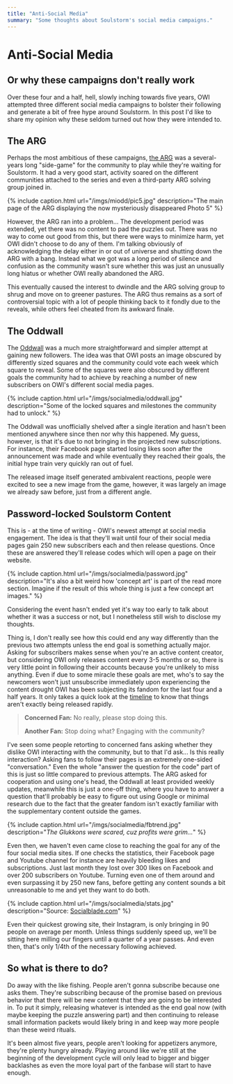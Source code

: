 ```yaml
---
title: "Anti-Social Media"
summary: "Some thoughts about Soulstorm's social media campaigns."
---
```


# Anti-Social Media

## Or why these campaigns don't really work

Over these four and a half, hell, slowly inching towards five years, OWI attempted three different
social media campaigns to bolster their following and generate a bit of free hype around
Soulstorm. In this post I'd like to share my opinion why these seldom turned out how they were
intended to.

## The ARG

Perhaps the most ambitious of these campaigns, [the ARG] was a several-years long "side-game" for the
community to play while they're waiting for Soulstorm. It had a very good start, activity soared on
the different communities attached to the series and even a third-party ARG solving group joined
in.

{% include caption.html url="/imgs/miodd/pic5.jpg" description="The main page of the ARG displaying the now mysteriously disappeared Photo 5" %}

However, the ARG ran into a problem... The development period was extended, yet there was no content
to pad the puzzles out. There was no way to come out good from this, but there were ways to minimize
harm, yet OWI didn't choose to do any of them. I'm talking obviously of acknowledging the delay
either in or out of universe and shutting down the ARG with a bang. Instead what we got was a long
period of silence and confusion as the community wasn't sure whether this was just an unusually long
hiatus or whether OWI really abandoned the ARG.

This eventually caused the interest to dwindle and the ARG solving group to shrug and move on to
greener pastures. The ARG thus remains as a sort of controversial topic with a lot of people
thinking back to it fondly due to the reveals, while others feel cheated from its awkward finale.

## The Oddwall

The [Oddwall] was a much more straightforward and simpler attempt at gaining new followers. The idea
was that OWI posts an image obscured by differently sized squares and the community could vote each
week which square to reveal. Some of the squares were also obscured by different goals the community
had to achieve by reaching a number of new subscribers on OWI's different social media pages.

{% include caption.html url="/imgs/socialmedia/oddwall.jpg" description="Some of the locked squares and milestones the community had to unlock." %}

The Oddwall was unofficially shelved after a single iteration and hasn't been mentioned anywhere
since then nor why this happened. My guess, however, is that it's due to not bringing in the
projected new subscriptions. For instance, their Facebook page started losing likes soon after the
announcement was made and while eventually they reached their goals, the initial hype train very
quickly ran out of fuel.

The released image itself generated ambivalent reactions, people were excited to see a new image
from the game, however, it was largely an image we already saw before, just from a different angle.

## Password-locked Soulstorm Content

This is - at the time of writing - OWI's newest attempt at social media engagement. The idea is that
they'll wait until four of their social media pages gain 250 new subscribers each and then release
questions. Once these are answered they'll release codes which will open a page on their website.

{% include caption.html url="/imgs/socialmedia/password.jpg" description="It's also a bit weird how 'concept art' is part of the read more section. Imagine if the result of this whole thing is just a few concept art images." %}

Considering the event hasn't ended yet it's way too early to talk about whether it was a success or
not, but I nonetheless still wish to disclose my thoughts.

Thing is, I don't really see how this could end any way differently than the previous two attempts
unless the end goal is something actually major. Asking for subscribers makes sense when you're an
active content creator, but considering OWI only releases content every 3-5 months or so, there is
very little point in following their accounts because you're unlikely to miss anything. Even if due
to some miracle these goals are met, who's to say the newcomers won't just unsubscribe immediately
upon experiencing the content drought OWI has been subjecting its fandom for the last four and a
half years. It only takes a quick look at the [timeline] to know that things aren't exactly being
released rapidly.

> **Concerned Fan:** No really, please stop doing this.
>
> **Another Fan:** Stop doing what? Engaging with the community?

I've seen some people retorting to concerned fans asking whether they dislike OWI interacting with
the community, but to that I'd ask... Is this really interaction? Asking fans to follow their pages
is an extremely one-sided "conversation." Even the whole "answer the question for the code" part of
this is just so little compared to previous attempts. The ARG asked for cooperation and using one's
head, the Oddwall at least provided weekly updates, meanwhile this is just a one-off thing, where
you have to answer a question that'll probably be easy to figure out using Google or minimal
research due to the fact that the greater fandom isn't exactly familiar with the supplementary
content outside the games.

{% include caption.html url="/imgs/socialmedia/fbtrend.jpg" description="<i>The Glukkons were scared, cuz profits were grim...</i>" %}

Even then, we haven't even came close to reaching the goal for any of the four social media
sites. If one checks the statistics, their Facebook page and Youtube channel for instance are
heavily bleeding likes and subscriptions. Just last month they lost over 300 likes on Facebook and
over 200 subscribers on Youtube. Turning even one of them around and even surpassing it by 250 new
fans, before getting any content sounds a bit unreasonable to me and yet they want to do both.

{% include caption.html url="/imgs/socialmedia/stats.jpg" description="Source: <a href='https://socialblade.com'>Socialblade.com</a>" %}

Even their quickest growing site, their Instagram, is only bringing in 90 people on average per
month. Unless things suddenly speed up, we'll be sitting here milling our fingers until a quarter of
a year passes. And even then, that's only 1/4th of the necessary following achieved.

## So what is there to do?

Do away with the like fishing. People aren't gonna subscribe because one asks them. They're
subscribing because of the promise based on previous behavior that there will be new content that
they are going to be interested in. To put it simply, releasing whatever is intended as the end goal
now (with maybe keeping the puzzle answering part) and then continuing to release small information
packets would likely bring in and keep way more people than these weird rituals.

It's been almost five years, people aren't looking for appetizers anymore, they're plenty hungry
already. Playing around like we're still at the beginning of the development cycle will only lead to
bigger and bigger backlashes as even the more loyal part of the fanbase will start to have enough.

[Oddwall]: https://www.oddworld.com/oddwall/
[the ARG]: https://www.oddworld.com/soulstorm/
[timeline]: /timeline
